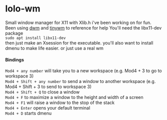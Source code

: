 # lolo-wm
Small window manager for X11 with Xlib.h i've been working on for fun. Been using [dwm](https://github.com/fanglingsu/dwm) and [tinywm](https://github.com/mackstann/tinywm) to reference for help
You'll need the libx11-dev package\
`sudo apt install libx11-dev`\
then just make an Xsession for the executable. you'll also want to install dmenu to make life easier. or just use a real wm

#### Bindings
`Mod4 + any number` will take you to a new workspace (e.g. Mod4 + 3 to go to workspace 3)\
`Mod4 + Shift + any number` to send a window to another workspace (e.g. Mod4 + Shift + 3 to send to workspace 3)\
`Mod4 + Shift + Q` to close a window\
`Mod4 + F` to maximize a window to the height and width of a screen\
`Mod4 + F1` will raise a window to the stop of the stack\
`Mod4 + Enter` opens your default terminal\
`Mod4 + D` starts dmenu

